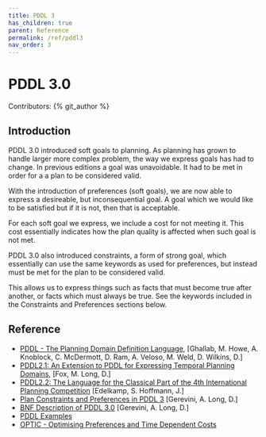 ```yaml
---
title: PDDL 3
has_children: true
parent: Reference
permalink: /ref/pddl3
nav_order: 3
---
```

# PDDL 3.0

Contributors: {% git_author %}

## Introduction
PDDL 3.0 introduced soft goals to planning. As planning has grown to handle larger more complex problem, the way we express goals has had to change. In previous editions a goal was unavoidable. It had to be met in order for a a plan to be considered valid.

With the introduction of preferences (soft goals), we are now able to express a desireable, but inconsequential goal. A goal which we would like to be satisfied but if it is not, then that is acceptable.

For each soft goal we express, we include a cost for not meeting it. This cost essentially indicates how the plan quality is affected when such goal is not met.

PDDL 3.0 also introduced constraints, a form of strong goal, which essentially can use the same keywords as used for preferences, but instead must be met for the plan to be considered valid.

This allows us to express things such as facts that must become true after another, or facts which must always be true. See the keywords included in the Constraints and Preferences sections below.

## Reference

- [PDDL - The Planning Domain Definition Language](http://www.cs.cmu.edu/~mmv/planning/readings/98aips-PDDL.pdf), [Ghallab, M. Howe, A. Knoblock, C. McDermott, D. Ram, A. Veloso, M. Weld, D. Wilkins, D.]
- [PDDL2.1: An Extension to PDDL for Expressing Temporal Planning Domains](https://jair.org/index.php/jair/article/view/10352/24759), [Fox, M. Long, D.]
- [PDDL2.2: The Language for the Classical Part of the 4th International Planning Competition](https://pdfs.semanticscholar.org/4b3c/0706d2673d817cc7c33e580858e65b134ba2.pdf) [Edelkamp, S. Hoffmann, J.]
- [Plan Constraints and Preferences in PDDL 3](http://www.cs.yale.edu/homes/dvm/papers/pddl-ipc5.pdf) [Gerevini, A. Long, D.]
- [BNF Description of PDDL 3.0](http://cs-www.cs.yale.edu/homes/dvm/papers/pddl-bnf.pdf) [Gerevini, A. Long, D.]
- [PDDL Examples](https://github.com/yarox/pddl-examples)
- [OPTIC - Optimising Preferences and Time Dependent Costs](https://nms.kcl.ac.uk/planning/software/optic.html)
